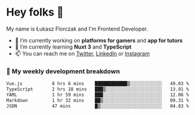 # Hey folks 👋

My name is Łukasz Florczak and I'm Frontend Developer. 

- 🔭 I’m currently working on **platforms for gamers** and **app for tutors**
- 🌱 I’m currently learning **Nuxt 3** and **TypeScript**
- 📫 You can reach me on [Twitter](https://twitter.com/lukaszflorczak), [LinkedIn](https://pl.linkedin.com/in/lukasz-florczak) or [Instagram](https://instagram.com/lukaszflorczak)


### 🧮 My weekly development breakdown

<!--START_SECTION:waka-->

```txt
Vue.js           8 hrs 6 mins    ████████████▒░░░░░░░░░░░░   49.03 %
TypeScript       2 hrs 18 mins   ███▒░░░░░░░░░░░░░░░░░░░░░   13.91 %
YAML             1 hr 59 mins    ███░░░░░░░░░░░░░░░░░░░░░░   12.06 %
Markdown         1 hr 32 mins    ██▒░░░░░░░░░░░░░░░░░░░░░░   09.31 %
JSON             47 mins         █▒░░░░░░░░░░░░░░░░░░░░░░░   04.83 %
```

<!--END_SECTION:waka-->

<!--
**lukaszflorczak/lukaszflorczak** is a ✨ _special_ ✨ repository because its `README.md` (this file) appears on your GitHub profile.

Here are some ideas to get you started:

- 🔭 I’m currently working on ...
- 🌱 I’m currently learning ...
- 👯 I’m looking to collaborate on ...
- 🤔 I’m looking for help with ...
- 💬 Ask me about ...
- 📫 How to reach me: ...
- 😄 Pronouns: ...
- ⚡ Fun fact: ...
-->
